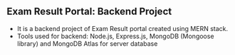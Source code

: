 Exam Result Portal: Backend Project
-----------------------------------
- It is a backend project of Exam Result portal created using MERN stack. 
- Tools used for backend: Node.js, Express.js, MongoDB (Mongoose library) and MongoDB Atlas for server database